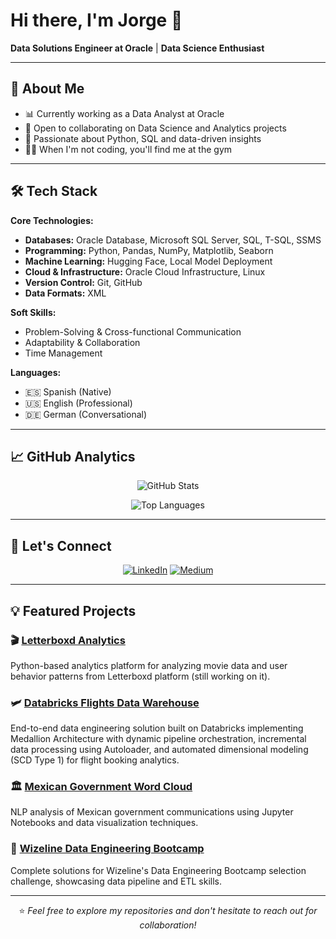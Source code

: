 # Hi there, I'm Jorge 👋

**Data Solutions Engineer at Oracle** | **Data Science Enthusiast**

---

## 🎯 About Me

- 📊 Currently working as a Data Analyst at Oracle
- 🤝 Open to collaborating on Data Science and Analytics projects
- 🐍 Passionate about Python, SQL and data-driven insights
- 🏃‍♂️ When I'm not coding, you'll find me at the gym

---

## 🛠️ Tech Stack

**Core Technologies:**
- **Databases:** Oracle Database, Microsoft SQL Server, SQL, T-SQL, SSMS
- **Programming:** Python, Pandas, NumPy, Matplotlib, Seaborn
- **Machine Learning:** Hugging Face, Local Model Deployment
- **Cloud & Infrastructure:** Oracle Cloud Infrastructure, Linux
- **Version Control:** Git, GitHub
- **Data Formats:** XML

**Soft Skills:**
- Problem-Solving & Cross-functional Communication
- Adaptability & Collaboration
- Time Management

**Languages:**
- 🇪🇸 Spanish (Native)
- 🇺🇸 English (Professional)
- 🇩🇪 German (Conversational)

---

## 📈 GitHub Analytics

<div align="center">
  
![GitHub Stats](https://github-readme-stats.vercel.app/api?username=osvajorge&show_icons=true&theme=dark&hide_border=true&bg_color=0D1117&title_color=58A6FF&text_color=C9D1D9&icon_color=58A6FF)

![Top Languages](https://github-readme-stats.vercel.app/api/top-langs/?username=osvajorge&layout=compact&theme=dark&hide_border=true&bg_color=0D1117&title_color=58A6FF&text_color=C9D1D9)

</div>

---

## 🔗 Let's Connect

<div align="center">
  
[![LinkedIn](https://img.shields.io/badge/LinkedIn-0077B5?style=flat&logo=linkedin&logoColor=white)](https://linkedin.com/in/osvajorge)
[![Medium](https://img.shields.io/badge/Medium-12100E?style=flat&logo=medium&logoColor=white)](https://medium.com/@osvajorge)

</div>

---

## 💡 Featured Projects

### 🎬 [Letterboxd Analytics](https://github.com/osvajorge/letterboxd-analytics)
Python-based analytics platform for analyzing movie data and user behavior patterns from Letterboxd platform (still working on it).

### 🛩️ [Databricks Flights Data Warehouse](https://github.com/osvajorge/databricks-dbt-flights-project)
End-to-end data engineering solution built on Databricks implementing Medallion Architecture with dynamic pipeline orchestration, incremental data processing using Autoloader, and automated dimensional modeling (SCD Type 1) for flight booking analytics.

### 🏛️ [Mexican Government Word Cloud](https://github.com/osvajorge/mexican-government-wordcloud)
NLP analysis of Mexican government communications using Jupyter Notebooks and data visualization techniques.

### 🚀 [Wizeline Data Engineering Bootcamp](https://github.com/osvajorge/wizeline-data-engineering-bootcamp)
Complete solutions for Wizeline's Data Engineering Bootcamp selection challenge, showcasing data pipeline and ETL skills.

---

<div align="center">

⭐ *Feel free to explore my repositories and don't hesitate to reach out for collaboration!*

</div>
